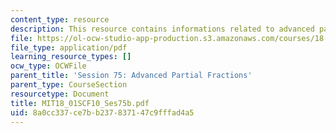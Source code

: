 ```yaml
---
content_type: resource
description: This resource contains informations related to advanced partial fractions.
file: https://ol-ocw-studio-app-production.s3.amazonaws.com/courses/18-01sc-single-variable-calculus-fall-2010/8a0cc337ce7bb237837147c9fffad4a5_MIT18_01SCF10_Ses75b.pdf
file_type: application/pdf
learning_resource_types: []
ocw_type: OCWFile
parent_title: 'Session 75: Advanced Partial Fractions'
parent_type: CourseSection
resourcetype: Document
title: MIT18_01SCF10_Ses75b.pdf
uid: 8a0cc337-ce7b-b237-8371-47c9fffad4a5
---
```

